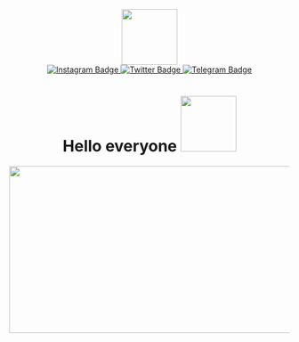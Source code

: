 <div id="header" align="center">
  <img src="https://media.giphy.com/media/aHapqmKPYANRR8OORt/giphy.gif" width="100"/>
<div id="badges">
  <a href="https://www.instagram.com/vlad_inv/">
    <img src="https://img.shields.io/badge/Instagam-pink?logo=lnstagram&logoColor=white&style=for-the-badge" alt="Instagram Badge"/>
  </a>
  <a href="https://twitter.com/home">
    <img src="https://img.shields.io/badge/Twitter-blue?logo=linkedin&logoColor=white&style=for-the-badge" alt="Twitter Badge"/>
  </a>
  <a href="https://t.me/vlad_inv">
    <img src="https://img.shields.io/badge/Telegram-black?logo=Telegram&logoColor=white&style=for-the-badge" alt="Telegram Badge"/>
  </a>
</div><img src="https://komarev.com/ghpvc/?username=VladInvestTeam&style=flat-square&color=brightgreen" alt=""/>
<h1>
  Hello everyone
  <img src="https://media.giphy.com/media/G3Hu8RMcnHZA2JK6x1/giphy.gif" width="100px"/>
</h1>
<div align="center">
  <img src="https://media.giphy.com/media/524L7nbZSgvdv4woq0/giphy.gif" width="600" height="300"/>
</div>
 
   




